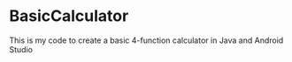 # BasicCalculator

This is my code to create a basic 4-function calculator in Java and Android Studio
